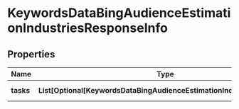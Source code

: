 # KeywordsDataBingAudienceEstimationIndustriesResponseInfo


## Properties

| Name | Type | Description | Notes |
|------------ | ------------- | ------------- | -------------|
**tasks** | **List[Optional[KeywordsDataBingAudienceEstimationIndustriesTaskInfo]]** | array of tasks |[optional]|